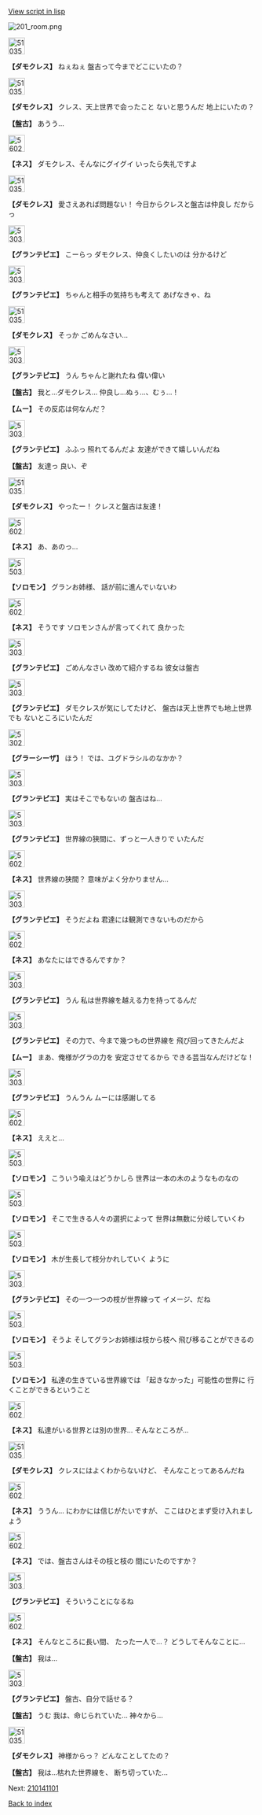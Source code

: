 [View script in lisp](../scripts/210141090.txt)

![201_room.png](../images/backgrounds/201_room.png)

<img src="../images/units/5103521.png" alt="5103521.png" height="34"/>

**【ダモクレス】**
ねぇねぇ
盤古って今までどこにいたの？

<img src="../images/units/5103521.png" alt="5103521.png" height="34"/>

**【ダモクレス】**
クレス、天上世界で会ったこと
ないと思うんだ
地上にいたの？

**【盤古】**
あうう…

<img src="../images/units/5602021.png" alt="5602021.png" height="34"/>

**【ネス】**
ダモクレス、そんなにグイグイ
いったら失礼ですよ

<img src="../images/units/5103521.png" alt="5103521.png" height="34"/>

**【ダモクレス】**
愛さえあれば問題ない！
今日からクレスと盤古は仲良し
だからっ

<img src="../images/units/5303411.png" alt="5303411.png" height="34"/>

**【グランテピエ】**
こーらっ
ダモクレス、仲良くしたいのは
分かるけど

<img src="../images/units/5303411.png" alt="5303411.png" height="34"/>

**【グランテピエ】**
ちゃんと相手の気持ちも考えて
あげなきゃ、ね

<img src="../images/units/5103521.png" alt="5103521.png" height="34"/>

**【ダモクレス】**
そっか
ごめんなさい…

<img src="../images/units/5303411.png" alt="5303411.png" height="34"/>

**【グランテピエ】**
うん
ちゃんと謝れたね
偉い偉い

**【盤古】**
我と…ダモクレス…
仲良し…ぬぅ…、むぅ…！

**【ムー】**
その反応は何なんだ？

<img src="../images/units/5303411.png" alt="5303411.png" height="34"/>

**【グランテピエ】**
ふふっ
照れてるんだよ
友達ができて嬉しいんだね

**【盤古】**
友達っ
良い、ぞ

<img src="../images/units/5103521.png" alt="5103521.png" height="34"/>

**【ダモクレス】**
やったー！
クレスと盤古は友達！

<img src="../images/units/5602021.png" alt="5602021.png" height="34"/>

**【ネス】**
あ、あのっ…

<img src="../images/units/5503111.png" alt="5503111.png" height="34"/>

**【ソロモン】**
グランお姉様、
話が前に進んでいないわ

<img src="../images/units/5602021.png" alt="5602021.png" height="34"/>

**【ネス】**
そうです
ソロモンさんが言ってくれて
良かった

<img src="../images/units/5303411.png" alt="5303411.png" height="34"/>

**【グランテピエ】**
ごめんなさい
改めて紹介するね
彼女は盤古

<img src="../images/units/5303411.png" alt="5303411.png" height="34"/>

**【グランテピエ】**
ダモクレスが気にしてたけど、
盤古は天上世界でも地上世界でも
ないところにいたんだ

<img src="../images/units/5302621.png" alt="5302621.png" height="34"/>

**【グラーシーザ】**
ほう！
では、ユグドラシルのなかか？

<img src="../images/units/5303411.png" alt="5303411.png" height="34"/>

**【グランテピエ】**
実はそこでもないの
盤古はね…

<img src="../images/units/5303411.png" alt="5303411.png" height="34"/>

**【グランテピエ】**
世界線の狭間に、ずっと一人きりで
いたんだ

<img src="../images/units/5602021.png" alt="5602021.png" height="34"/>

**【ネス】**
世界線の狭間？
意味がよく分かりません…

<img src="../images/units/5303411.png" alt="5303411.png" height="34"/>

**【グランテピエ】**
そうだよね
君達には観測できないものだから

<img src="../images/units/5602021.png" alt="5602021.png" height="34"/>

**【ネス】**
あなたにはできるんですか？

<img src="../images/units/5303411.png" alt="5303411.png" height="34"/>

**【グランテピエ】**
うん
私は世界線を越える力を持ってるんだ

<img src="../images/units/5303411.png" alt="5303411.png" height="34"/>

**【グランテピエ】**
その力で、今まで幾つもの世界線を
飛び回ってきたんだよ

**【ムー】**
まあ、俺様がグラの力を
安定させてるから
できる芸当なんだけどな！

<img src="../images/units/5303411.png" alt="5303411.png" height="34"/>

**【グランテピエ】**
うんうん
ムーには感謝してる

<img src="../images/units/5602021.png" alt="5602021.png" height="34"/>

**【ネス】**
ええと…

<img src="../images/units/5503111.png" alt="5503111.png" height="34"/>

**【ソロモン】**
こういう喩えはどうかしら
世界は一本の木のようなものなの

<img src="../images/units/5503111.png" alt="5503111.png" height="34"/>

**【ソロモン】**
そこで生きる人々の選択によって
世界は無数に分岐していくわ

<img src="../images/units/5503111.png" alt="5503111.png" height="34"/>

**【ソロモン】**
木が生長して枝分かれしていく
ように

<img src="../images/units/5303411.png" alt="5303411.png" height="34"/>

**【グランテピエ】**
その一つ一つの枝が世界線って
イメージ、だね

<img src="../images/units/5503111.png" alt="5503111.png" height="34"/>

**【ソロモン】**
そうよ
そしてグランお姉様は枝から枝へ
飛び移ることができるの

<img src="../images/units/5503111.png" alt="5503111.png" height="34"/>

**【ソロモン】**
私達の生きている世界線では
「起きなかった」可能性の世界に
行くことができるということ

<img src="../images/units/5602021.png" alt="5602021.png" height="34"/>

**【ネス】**
私達がいる世界とは別の世界…
そんなところが…

<img src="../images/units/5103521.png" alt="5103521.png" height="34"/>

**【ダモクレス】**
クレスにはよくわからないけど、
そんなことってあるんだね

<img src="../images/units/5602021.png" alt="5602021.png" height="34"/>

**【ネス】**
ううん…
にわかには信じがたいですが、
ここはひとまず受け入れましょう

<img src="../images/units/5602021.png" alt="5602021.png" height="34"/>

**【ネス】**
では、盤古さんはその枝と枝の
間にいたのですか？

<img src="../images/units/5303411.png" alt="5303411.png" height="34"/>

**【グランテピエ】**
そういうことになるね

<img src="../images/units/5602021.png" alt="5602021.png" height="34"/>

**【ネス】**
そんなところに長い間、
たった一人で…？
どうしてそんなことに…

**【盤古】**
我は…

<img src="../images/units/5303411.png" alt="5303411.png" height="34"/>

**【グランテピエ】**
盤古、自分で話せる？

**【盤古】**
うむ
我は、命じられていた…
神々から…

<img src="../images/units/5103521.png" alt="5103521.png" height="34"/>

**【ダモクレス】**
神様からっ？
どんなことしてたの？

**【盤古】**
我は…枯れた世界線を、
断ち切っていた…

Next: [210141101](210141101.md)

[Back to index](index.md)
